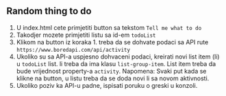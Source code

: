 ## Random thing to do
1. U index.html cete primjetiti button sa tekstom `Tell me what to do`
2. Takodjer mozete primjetiti listu sa id-em `todoList`
3. Klikom na button iz koraka 1. treba da se dohvate podaci sa API rute `https://www.boredapi.com/api/activity`
4. Ukoliko su sa API-a uspjesno dohvaceni podaci, kreirati novi list item (li) u `todoList` list. li treba da ima klasu `list-group-item`. List item treba da bude vrijednost property-a `activity`. 
Napomena: Svaki put kada se klikne na button, u listu treba da se doda novi li sa novom aktivnosti.
5. Ukoliko poziv ka API-u padne, ispisati poruku o greski u konzoli.